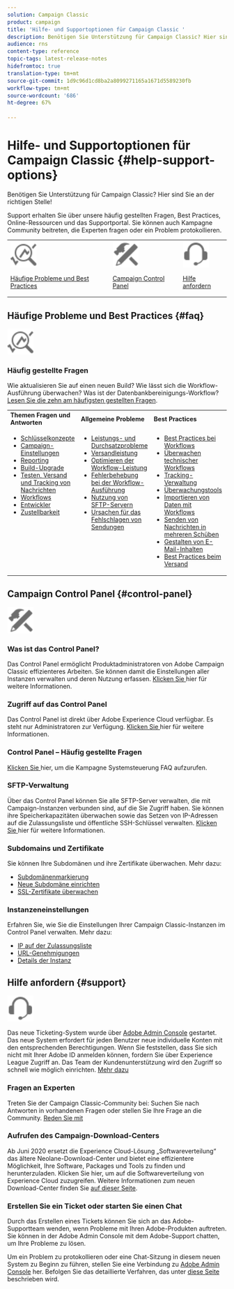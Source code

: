 ```yaml
---
solution: Campaign Classic
product: campaign
title: 'Hilfe- und Supportoptionen für Campaign Classic '
description: Benötigen Sie Unterstützung für Campaign Classic? Hier sind Sie an der richtigen Stelle!
audience: rns
content-type: reference
topic-tags: latest-release-notes
hidefromtoc: true
translation-type: tm+mt
source-git-commit: 1d9c96d1cd8ba2a8099271165a1671d5589230fb
workflow-type: tm+mt
source-wordcount: '686'
ht-degree: 67%

---
```



# Hilfe- und Supportoptionen für Campaign Classic {#help-support-options}

Benötigen Sie Unterstützung für Campaign Classic? Hier sind Sie an der richtigen Stelle!

Support erhalten Sie über unsere häufig gestellten Fragen, Best Practices, Online-Ressourcen und das Supportportal. Sie können auch Kampagne Community beitreten, die Experten fragen oder ein Problem protokollieren.

<table>
    <tr>
        <td><img src="platform/using/assets/do-not-localize/icon-faq.svg" width="60px"><p><a href="#faq">Häufige Probleme und Best Practices</a></p></td>
        <td><img src="platform/using/assets/do-not-localize/icon-control-panel.svg" width="60px"><p><a href="#control-panel">Campaign Control Panel</a></p></td>
        <td><img src="platform/using/assets/do-not-localize/icon-support.svg" width="60px"><p><a href="#support">Hilfe anfordern</a></p></td>
    </tr>
</table>

## Häufige Probleme und Best Practices {#faq}

<img src="platform/using/assets/do-not-localize/icon-faq.svg" width="60px">

### Häufig gestellte Fragen

Wie aktualisieren Sie auf einen neuen Build? Wie lässt sich die Workflow-Ausführung überwachen? Was ist der Datenbankbereinigungs-Workflow? [Lesen Sie die zehn am häufigsten gestellten Fragen](platform/using/common-questions.md).

<table>
    <tr><td><strong>Themen Fragen und Antworten</strong></td><td><strong>Allgemeine Probleme</strong></td><td><strong>Best Practices</strong></td><td><strong>Anleitung</strong></td></tr>
    <tr>
    <td valign="top">
        <ul>
        <li><a href="platform/using/faq-key-concepts.md">Schlüsselkonzepte</a></li>
        <li><a href="platform/using/faq-campaign-config.md">Campaign-Einstellungen</a></li>
        <li><a href="platform/using/faq-reporting.md">Reporting </a></li>
        <li><a href="platform/using/faq-build-upgrade.md">Build-Upgrade</a></li>
        <li><a href="platform/using/faq-messages.md">Testen, Versand und Tracking von Nachrichten</a></li>
        <li><a href="platform/using/faq-workflows.md">Workflows</a></li>
        <li><a href="platform/using/faq-developers.md">Entwickler</a></li>
        <li><a href="delivery/using/monitoring-deliverability.md">Zustellbarkeit</a></li>
        </ul>
    </td>
    <td valign="top">
        <ul>
        <li><a href="production/using/performance-and-throughput-issues.md">Leistungs- und Durchsatzprobleme</a></li>
        <li><a href="delivery/using/delivery-performances.md">Versandleistung</a></li>
        <li><a href="workflow/using/workflow-best-practices.md">Optimieren der Workflow-Leistung</a></li>
        <li><a href="workflow/using/monitoring-workflow-execution.md">Fehlerbehebung bei der Workflow-Ausführung</a></li>
        <li><a href="platform/using/sftp-server-usage.md">Nutzung von SFTP-Servern</a></li>
        <li><a href="delivery/using/understanding-delivery-failures.md">Ursachen für das Fehlschlagen von Sendungen</a></li>
        </ul>
    </td>
   <td valign="top">
        <ul>
        <li><a href="workflow/using/workflow-best-practices.md">Best Practices bei Workflows</a></li>
        <li><a href="workflow/using/monitoring-technical-workflows.md">Überwachen technischer Workflows</a></li>
        <li><a href="delivery/using/about-message-tracking.md">Tracking-Verwaltung</a></li>
        <li><a href="production/using/monitoring-guidelines.md">Überwachungstools</a></li>
        <li><a href="platform/using/import-export-workflows.md">Importieren von Daten mit Workflows</a></li>
        <li><a href="delivery/using/steps-sending-the-delivery.md">Senden von Nachrichten in mehreren Schüben</a></li>
        <li><a href="delivery/using/defining-the-email-content.md">Gestalten von E-Mail-Inhalten</a></li>
        <li><a href="delivery/using/delivery-best-practices.md">Best Practices beim Versand</a></li>
        </ul>
    </td>
    <td valign="top">
        <ul>
        <li><a href="production/using/build-upgrade.md">Aktualisierung auf den aktuellen Build</a></li>
        <li><a href="platform/using/faq-build-upgrade.md">Häufig gestellte Fragen zum Build-Upgrade</a></li>
        <li><a href="delivery/using/about-delivery-monitoring.md">Überwachen von Sendungen</a></li>
        <li><a href="delivery/using/understanding-quarantine-management.md">Funktionsweise der Quarantäneverwaltung</a></li>
        <li><a href="installation/using/get-started-security-privacy.md">Checkliste für Sicherheit und Datenschutz</a></li>
        <li><a href="platform/using/privacy-management.md">Verwaltung von Datenschutz und Einverständniserklärungen</a></li>
        <li><a href="platform/using/steps-to-create-a-query.md">Erstellen einer Abfrage</a></li>
        <li><a href="workflow/using/querying-recipient-table.md">Beispiele für Abfragen     </a></li>
        <li><a href="workflow/using/building-a-workflow.md">Workflow erstellen</a></li>
        </ul>
    </td>
    </tr>
</table>

## Campaign Control Panel {#control-panel}

<img src="platform/using/assets/do-not-localize/icon-control-panel.svg" width="60px">

### Was ist das Control Panel?

Das Control Panel ermöglicht Produktadministratoren von Adobe Campaign Classic effizienteres Arbeiten. Sie können damit die Einstellungen aller Instanzen verwalten und deren Nutzung erfassen.
[Klicken Sie ](https://docs.adobe.com/content/hecontrol-panel/using/discover-control-panel/key-features.html) hier für weitere Informationen.

### Zugriff auf das Control Panel

 Das Control Panel ist direkt über Adobe Experience Cloud verfügbar. Es steht nur Administratoren zur Verfügung. [Klicken Sie ](https://docs.adobe.com/content/hecontrol-panel/using/discover-control-panel/accessing-control-panel.html) hier für weitere Informationen.

### Control Panel – Häufig gestellte Fragen

[Klicken Sie ](https://docs.adobe.com/content/hecontrol-panel/using/faq.html) hier, um die Kampagne Systemsteuerung FAQ aufzurufen.

### SFTP-Verwaltung

Über das Control Panel können Sie alle SFTP-Server verwalten, die mit Campaign-Instanzen verbunden sind, auf die Sie Zugriff haben. Sie können ihre Speicherkapazitäten überwachen sowie das Setzen von IP-Adressen auf die Zulassungsliste und öffentliche SSH-Schlüssel verwalten. [Klicken Sie ](https://docs.adobe.com/content/hecontrol-panel/using/sftp-management/about-sftp-management.html) hier für weitere Informationen.

### Subdomains und Zertifikate

Sie können Ihre Subdomänen und ihre Zertifikate überwachen. Mehr dazu:
* [Subdomänenmarkierung](https://docs.adobe.com/content/hecontrol-panel/using/subdomains-and-certificates/subdomains-branding.html)
* [Neue Subdomäne einrichten](https://docs.adobe.com/content/hecontrol-panel/using/subdomains-and-certificates/setting-up-new-subdomain.html)
* [SSL-Zertifikate überwachen](https://docs.adobe.com/content/hecontrol-panel/using/subdomains-and-certificates/renewing-subdomain-certificate.html)

### Instanzeneinstellungen

Erfahren Sie, wie Sie die Einstellungen Ihrer Campaign Classic-Instanzen im Control Panel verwalten. Mehr dazu:
* [IP auf der Zulassungsliste](https://docs.adobe.com/content/hecontrol-panel/using/instances-settings/ip-whitelisting-instance-access.html)
* [URL-Genehmigungen](https://docs.adobe.com/content/hecontrol-panel/using/instances-settings/url-permissions.html)
* [Details der Instanz](https://docs.adobe.com/content/hecontrol-panel/using/instances-settings/instance-details.html)

## Hilfe anfordern {#support}

<img src="platform/using/assets/do-not-localize/icon-support.svg" width="60px">

Das neue Ticketing-System wurde über [Adobe Admin Console](https://adminconsole.adobe.com/overview) gestartet. Das neue System erfordert für jeden Benutzer neue individuelle Konten mit den entsprechenden Berechtigungen. Wenn Sie feststellen, dass Sie sich nicht mit Ihrer Adobe ID anmelden können, fordern Sie über Experience League Zugriff an. Das Team der Kundenunterstützung wird den Zugriff so schnell wie möglich einrichten. [Mehr dazu](https://helpx.adobe.com/de/enterprise/using/support-for-experience-cloud.html)

### Fragen an Experten

Treten Sie der Campaign Classic-Community bei: Suchen Sie nach Antworten in vorhandenen Fragen oder stellen Sie Ihre Frage an die Community. [Reden Sie mit](https://experienceleaguecommunities.adobe.cadobe-campaign-classic/ct-p/adobe-campaign-classic-community)

### Aufrufen des Campaign-Download-Centers

Ab Juni 2020 ersetzt die Experience Cloud-Lösung „Softwareverteilung“ das ältere Neolane-Download-Center und bietet eine effizientere Möglichkeit, Ihre Software, Packages und Tools zu finden und herunterzuladen. [](https://experience.adobe.com/#/downloads/content/software-distributicampaign.html)Klicken Sie hier, um auf die Softwareverteilung von Experience Cloud zuzugreifen.
Weitere Informationen zum neuen Download-Center finden Sie [auf dieser Seite](https://docs.adobe.com/content/heexperience-cloud/software-distribution/home.html).

### Erstellen Sie ein Ticket oder starten Sie einen Chat

Durch das Erstellen eines Tickets können Sie sich an das Adobe-Supportteam wenden, wenn Probleme mit Ihren Adobe-Produkten auftreten. Sie können in der Adobe Admin Console mit dem Adobe-Support chatten, um Ihre Probleme zu lösen.

Um ein Problem zu protokollieren oder eine Chat-Sitzung in diesem neuen System zu Beginn zu führen, stellen Sie eine Verbindung zu [Adobe Admin Console](https://adminconsole.adobe.com/overview) her. Befolgen Sie das detaillierte Verfahren, das unter [diese Seite](https://helpx.adobe.com/enterprise/using/support-for-experience-cloud.html) beschrieben wird.
